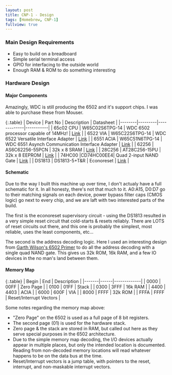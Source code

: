 ```yaml
---
layout: post
title: CNP-1 - Design
tags: [Homebrew, CNP-1]
fullview: true
---
```


### Main Design Requirements

- Easy to build on a breadboard
- Simple serial terminal access
- GPIO for interfacing to the outside world
- Enough RAM & ROM to do something interesting

### Hardware Design

#### Major Components

Amazingly, WDC is still producing the 6502 and it's support chips.  I was able to purchase these from Mouser.

{:.table}
| Device | Part No | Description | Datasheet |
|--------|---------|-------------|-----------|
| 65c02 CPU | W65C02S6TPG-14 | WDC 6502 processor capable of 14MHz! | [Link](https://www.mouser.com/datasheet/2/436/w65c02s-2572.pdf) |
| 6522 VIA | W65C22S6TPG-14 | WDC 6522 Versatile Interface Adapter | [Link](https://www.mouser.com/datasheet/2/436/w65c22-1197.pdf) |
| 6551 ACIA | W65C51N6TPG-14 | WDC 6551 Asynch Communication Interface Adapter | [Link](https://www.mouser.com/datasheet/2/436/WDC_Datasheet%20Update_20141024-1211725.pdf) |
| 62256 | AS6C62256-55PCN | 32k x 8 SRAM | [Link](https://www.mouser.com/datasheet/2/12/AS6C62256%2023%20March%202016%20rev1.2-1288423.pdf) |
| 28C256 | AT28C256-15PU | 32k x 8 EEPROM | [Link](https://www.mouser.com/datasheet/2/268/doc0006-1108095.pdf) |
| 74HC00 |CD74HC00EE4| Quad 2-input NAND Gate | [Link](http://www.ti.com/lit/ds/symlink/cd74hc00.pdf) |
| DS1813 | DS1813-5+T&R | Econoreset | [Link](https://www.mouser.com/datasheet/2/256/maxim%20integrated%20products_ds1813-1178753.pdf) |

#### Schematic

Due to the way I built this machine up over time, I don't actualy have a full schematic for it.  In all honesty, there's not that much to it.  A0:A15, D0:D7 go to their matching signals on each device, power bypass filter caps (CMOS logic) go next to every chip, and we are laft with two interested parts of the build.

The first is the econoreset supervisory circuit - using the DS1813 resulted in a very simple reset circuit that cold-starts & resets reliably.  There are LOTS of reset circuits out there, and this one is probably the simplest, most reliable, uses the least components, etc...

The second is the address decoding logic.  Here I used an interesting design from [Garth Wilson's 6502 Primer](http://wilsonminesco.com/6502primer/addr_decoding.html) to do all the address decoding with a single quad NAND gate.  This gives us 32k ROM, 16k RAM, and a few IO devices in the no man's land between them.

#### Memory Map

{:.table}
| Begin | End  | Description |
|-------|------|-------------|
| 0000  | 00FF | Zero Page   |
| 0100  | 01FF | Stack       |
| 0300  | 3FFF | 16k RAM     |
| 4400  | 4403 | ACIA        |
| 6000  | 600F | VIA         |
| 8000  | FFFF | 32k ROM     |
| FFFA  | FFFF | Reset/Interrupt Vectors     |

Some notes regarding the memory map above:

 - "Zero Page" on the 6502 is used as a full page of 8 bit registers.
 - The second page (01) is used for the hardware stack.
 - Zero page & the stack are stored in RAM, but called out here as they serve special purposes in the 6502 architecture.
 - Due to the simple memory map decoding, the I/O devices actually appear in multiple places, but only the intended location is documented.  Reading from non-decoded memory locations will read whatever happens to be on the data bus at the time.
 - Reset/Interrupt vectors is a jump table, with pointers to the reset, interrupt, and non-maskable interrupt vectors.
